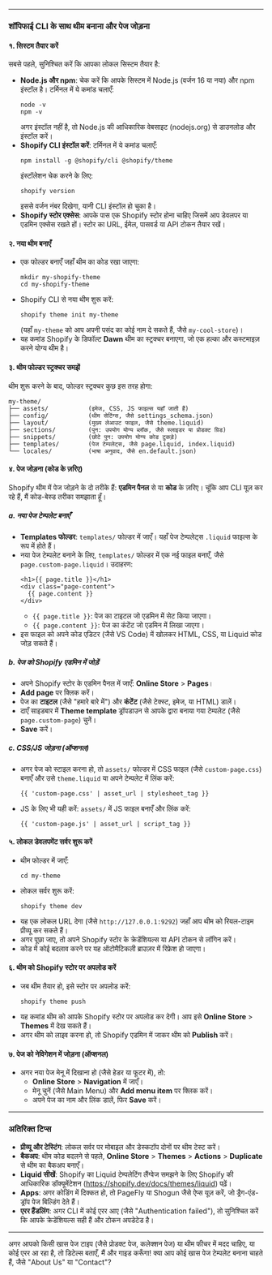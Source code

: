 
---

### शॉपिफाई CLI के साथ थीम बनाना और पेज जोड़ना

#### १. **सिस्टम तैयार करें**
सबसे पहले, सुनिश्चित करें कि आपका लोकल सिस्टम तैयार है:
- **Node.js और npm**: चेक करें कि आपके सिस्टम में Node.js (वर्जन 16 या नया) और npm इंस्टॉल है। टर्मिनल में ये कमांड चलाएँ:
  ```
  node -v
  npm -v
  ```
  अगर इंस्टॉल नहीं है, तो Node.js की आधिकारिक वेबसाइट (nodejs.org) से डाउनलोड और इंस्टॉल करें।
- **Shopify CLI इंस्टॉल करें**: टर्मिनल में ये कमांड चलाएँ:
  ```
  npm install -g @shopify/cli @shopify/theme
  ```
  इंस्टॉलेशन चेक करने के लिए:
  ```
  shopify version
  ```
  इससे वर्जन नंबर दिखेगा, यानी CLI इंस्टॉल हो चुका है।
- **Shopify स्टोर एक्सेस**: आपके पास एक Shopify स्टोर होना चाहिए जिसमें आप डेवलपर या एडमिन एक्सेस रखते हों। स्टोर का URL, ईमेल, पासवर्ड या API टोकन तैयार रखें।

#### २. **नया थीम बनाएँ**
- एक फोल्डर बनाएँ जहाँ थीम का कोड रखा जाएगा:
  ```
  mkdir my-shopify-theme
  cd my-shopify-theme
  ```
- Shopify CLI से नया थीम शुरू करें:
  ```
  shopify theme init my-theme
  ```
  (यहाँ `my-theme` को आप अपनी पसंद का कोई नाम दे सकते हैं, जैसे `my-cool-store`)।
- यह कमांड Shopify के डिफॉल्ट **Dawn** थीम का स्ट्रक्चर बनाएगा, जो एक हल्का और कस्टमाइज़ करने योग्य थीम है।

#### ३. **थीम फोल्डर स्ट्रक्चर समझें**
थीम शुरू करने के बाद, फोल्डर स्ट्रक्चर कुछ इस तरह होगा:
```
my-theme/
├── assets/           (इमेज, CSS, JS फाइल्स यहाँ जाती हैं)
├── config/           (थीम सेटिंग्स, जैसे settings_schema.json)
├── layout/           (मुख्य लेआउट फाइल, जैसे theme.liquid)
├── sections/         (पुन: उपयोग योग्य ब्लॉक, जैसे स्लाइडर या प्रोडक्ट ग्रिड)
├── snippets/         (छोटे पुन: उपयोग योग्य कोड टुकड़े)
├── templates/        (पेज टेम्पलेट्स, जैसे page.liquid, index.liquid)
└── locales/          (भाषा अनुवाद, जैसे en.default.json)
```

#### ४. **पेज जोड़ना (कोड के ज़रिए)**
Shopify थीम में पेज जोड़ने के दो तरीके हैं: **एडमिन पैनल** से या **कोड** के ज़रिए। चूंकि आप CLI यूज़ कर रहे हैं, मैं कोड-बेस्ड तरीका समझाता हूँ।

##### a. **नया पेज टेम्पलेट बनाएँ**
- **Templates फोल्डर**: `templates/` फोल्डर में जाएँ। यहाँ पेज टेम्पलेट्स `.liquid` फाइल्स के रूप में होते हैं।
- नया पेज टेम्पलेट बनाने के लिए, `templates/` फोल्डर में एक नई फाइल बनाएँ, जैसे `page.custom-page.liquid`। उदाहरण:
  ```liquid
  <h1>{{ page.title }}</h1>
  <div class="page-content">
    {{ page.content }}
  </div>
  ```
  - `{{ page.title }}`: पेज का टाइटल जो एडमिन में सेट किया जाएगा।
  - `{{ page.content }}`: पेज का कंटेंट जो एडमिन में लिखा जाएगा।
- इस फाइल को अपने कोड एडिटर (जैसे VS Code) में खोलकर HTML, CSS, या Liquid कोड जोड़ सकते हैं।

##### b. **पेज को Shopify एडमिन में जोड़ें**
- अपने Shopify स्टोर के एडमिन पैनल में जाएँ: **Online Store** > **Pages**।
- **Add page** पर क्लिक करें।
- पेज का **टाइटल** (जैसे "हमारे बारे में") और **कंटेंट** (जैसे टेक्स्ट, इमेज, या HTML) डालें।
- दाएँ साइडबार में **Theme template** ड्रॉपडाउन से आपके द्वारा बनाया गया टेम्पलेट (जैसे `page.custom-page`) चुनें।
- **Save** करें।

##### c. **CSS/JS जोड़ना (ऑप्शनल)**
- अगर पेज को स्टाइल करना हो, तो `assets/` फोल्डर में CSS फाइल (जैसे `custom-page.css`) बनाएँ और उसे `theme.liquid` या अपने टेम्पलेट में लिंक करें:
  ```liquid
  {{ 'custom-page.css' | asset_url | stylesheet_tag }}
  ```
- JS के लिए भी यही करें: `assets/` में JS फाइल बनाएँ और लिंक करें:
  ```liquid
  {{ 'custom-page.js' | asset_url | script_tag }}
  ```

#### ५. **लोकल डेवलपमेंट सर्वर शुरू करें**
- थीम फोल्डर में जाएँ:
  ```
  cd my-theme
  ```
- लोकल सर्वर शुरू करें:
  ```
  shopify theme dev
  ```
- यह एक लोकल URL देगा (जैसे `http://127.0.0.1:9292`) जहाँ आप थीम को रियल-टाइम प्रीव्यू कर सकते हैं।
- अगर पूछा जाए, तो अपने Shopify स्टोर के क्रेडेंशियल्स या API टोकन से लॉगिन करें।
- कोड में कोई बदलाव करने पर यह ऑटोमैटिकली ब्राउज़र में रिफ्रेश हो जाएगा।

#### ६. **थीम को Shopify स्टोर पर अपलोड करें**
- जब थीम तैयार हो, इसे स्टोर पर अपलोड करें:
  ```
  shopify theme push
  ```
- यह कमांड थीम को आपके Shopify स्टोर पर अपलोड कर देगी। आप इसे **Online Store** > **Themes** में देख सकते हैं।
- अगर थीम को लाइव करना हो, तो Shopify एडमिन में जाकर थीम को **Publish** करें।

#### ७. **पेज को नेविगेशन में जोड़ना (ऑप्शनल)**
- अगर नया पेज मेनू में दिखाना हो (जैसे हेडर या फूटर में), तो:
  - **Online Store** > **Navigation** में जाएँ।
  - मेनू चुनें (जैसे Main Menu) और **Add menu item** पर क्लिक करें।
  - अपने पेज का नाम और लिंक डालें, फिर **Save** करें।

---

### अतिरिक्त टिप्स
- **प्रीव्यू और टेस्टिंग**: लोकल सर्वर पर मोबाइल और डेस्कटॉप दोनों पर थीम टेस्ट करें।
- **बैकअप**: थीम कोड बदलने से पहले, **Online Store** > **Themes** > **Actions** > **Duplicate** से थीम का बैकअप बनाएँ।
- **Liquid सीखें**: Shopify का Liquid टेम्पलेटिंग लैंग्वेज समझने के लिए Shopify की आधिकारिक डॉक्यूमेंटेशन (https://shopify.dev/docs/themes/liquid) पढ़ें।
- **Apps**: अगर कोडिंग में दिक्कत हो, तो PageFly या Shogun जैसे ऐप्स यूज़ करें, जो ड्रैग-एंड-ड्रॉप पेज बिल्डिंग देते हैं।
- **एरर हैंडलिंग**: अगर CLI में कोई एरर आए (जैसे "Authentication failed"), तो सुनिश्चित करें कि आपके क्रेडेंशियल्स सही हैं और टोकन अपडेटेड है।

---

अगर आपको किसी खास पेज टाइप (जैसे प्रोडक्ट पेज, कलेक्शन पेज) या थीम फीचर में मदद चाहिए, या कोई एरर आ रहा है, तो डिटेल्स बताएँ, मैं और गाइड करूँगा! क्या आप कोई खास पेज टेम्पलेट बनाना चाहते हैं, जैसे "About Us" या "Contact"?